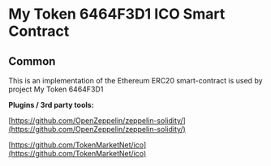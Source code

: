 # My Token 6464F3D1 ICO Smart Contract

## Common

This is an implementation of the Ethereum ERC20 smart-contract is used by project My Token 6464F3D1

<b>Plugins / 3rd party tools:</b>

[https://github.com/OpenZeppelin/zeppelin-solidity/](https://github.com/OpenZeppelin/zeppelin-solidity/)

[https://github.com/TokenMarketNet/ico](https://github.com/TokenMarketNet/ico)